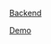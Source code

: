 <a href='https://node-voteapp.herokuapp.com/'>Backend</a>

<a href='https://affectionate-beaver-94bec2.netlify.app/'>Demo</a>
